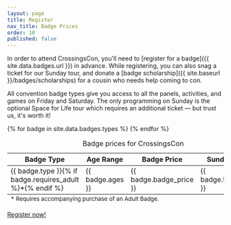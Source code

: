 ```yaml
---
layout: page
title: Register
nav_title: Badge Prices
order: 10
published: false
---
```


In order to attend CrossingsCon, you'll need to [register for a badge]({{ site.data.badges.url }}) in advance. While registering, you can also snag a ticket for our Sunday tour, and donate a [badge scholarship]({{ site.baseurl }}/badges/scholarships) for a cousin who needs help coming to con.

All convention badge types give you access to all the panels, activities, and games on Friday and Saturday. The only programming on Sunday is the optional Space for Life tour which requires an additional ticket &mdash; but trust us, it's worth it!

<table class="table">
  <caption class="sr-only">Badge prices for CrossingsCon</caption>
  <thead><tr>
    <th>Badge Type</th>
    <th>Age Range</th>
    <th>Badge Price</th>
    <th>Sunday Tour</th>
  </tr></thead>
  <tbody>
    {% for badge in site.data.badges.types %}
    <tr>
      <td>{{ badge.type }}{% if badge.requires_adult %}*{% endif %}</td>
      <td>{{ badge.ages }}</td>
      <td>{{ badge.badge_price }}</td>
      <td>{{ badge.tour_price }}</td>
    </tr>
    {% endfor %}
  </tbody>
  <tfoot>
    <tr>
      <td colspan="4"><small>* Requires accompanying purchase of an Adult Badge.</small></td>
    </tr>
  </tfoot>
</table>

<p class="text-center">
  <a class="btn btn-lg btn-success" href="{{ site.data.badges.url }}" target="_blank">Register now!</a>
</p>
